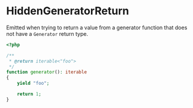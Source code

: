 # HiddenGeneratorReturn

Emitted when trying to return a value from a generator function that does not have a `Generator` return type.

```php
<?php

/**
 * @return iterable<"foo">
 */
function generator(): iterable
{
    yield "foo";

    return 1;
}
```
